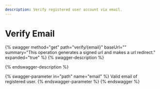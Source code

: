 ```yaml
---
description: Verify registered user account via email.
---
```


# Verify Email



{% swagger method="get" path="verify/{email}" baseUrl="" summary="This operation generates a signed url and makes a url redirect." expanded="true" %}
{% swagger-description %}

{% endswagger-description %}

{% swagger-parameter in="path" name="email" %}
Valid email of registered user.
{% endswagger-parameter %}
{% endswagger %}
